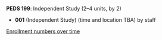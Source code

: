 **PEDS 199**: Independent Study (2–4 units, by 2)

- **001** (Independent Study) (time and location TBA) by staff

[Enrollment numbers over time](./PEDS199.tsv)

